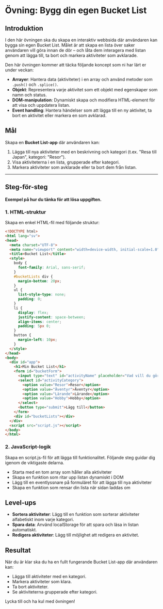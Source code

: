 # **Övning: Bygg din egen Bucket List**

## **Introduktion**
I den här övningen ska du skapa en interaktiv webbsida där användaren kan bygga sin egen Bucket List. Målet är att skapa en lista över saker användaren vill göra innan de dör – och låta dem interagera med listan genom att lägga till, ta bort och markera aktiviteter som avklarade.

Den här övningen kommer att täcka följande koncept som ni har lärt er under veckan:
- **Arrayer**: Hantera data (aktiviteter) i en array och använd metoder som `.push()` och `.splice()`.
- **Objekt**: Representera varje aktivitet som ett objekt med egenskaper som namn och status.
- **DOM-manipulation**: Dynamiskt skapa och modifiera HTML-element för att visa och uppdatera listan.
- **Event handling**: Hantera händelser som att lägga till en ny aktivitet, ta bort en aktivitet eller markera en som avklarad.

## **Mål**
Skapa en **Bucket List-app** där användaren kan:
1. Lägga till nya aktiviteter med en beskrivning och kategori (t.ex. "Resa till Japan", kategori: "Resor").
2. Visa aktiviteterna i en lista, grupperade efter kategori.
3. Markera aktiviteter som avklarade eller ta bort dem från listan.

---

## **Steg-för-steg**
#### Exempel på hur du tänka för att lösa uppgiften.
### **1. HTML-struktur**
Skapa en enkel HTML-fil med följande struktur:

```html
<!DOCTYPE html>
<html lang="sv">
<head>
  <meta charset="UTF-8">
  <meta name="viewport" content="width=device-width, initial-scale=1.0">
  <title>Bucket List</title>
  <style>
    body {
      font-family: Arial, sans-serif;
    }
    #bucketLists div {
      margin-bottom: 20px;
    }
    ul {
      list-style-type: none;
      padding: 0;
    }
    li {
      display: flex;
      justify-content: space-between;
      align-items: center;
      padding: 5px 0;
    }
    button {
      margin-left: 10px;
    }
  </style>
</head>
<body>
  <div id="app">
    <h1>Min Bucket List</h1>
    <form id="bucketForm">
      <input type="text" id="activityName" placeholder="Vad vill du göra?" required />
      <select id="activityCategory">
        <option value="Resor">Resor</option>
        <option value="Äventyr">Äventyr</option>
        <option value="Lärande">Lärande</option>
        <option value="Hobby">Hobby</option>
      </select>
      <button type="submit">Lägg till</button>
    </form>
    <div id="bucketLists"></div>
  </div>
  <script src="script.js"></script>
</body>
</html>
```

### **2. JavaScript-logik**
Skapa en script.js-fil för att lägga till funktionalitet. Följande steg guidar dig igenom de viktigaste delarna.

* Starta med en tom array som håller alla aktiviteter
* Skapa en funktion som ritar upp listan dynamiskt i DOM
* Lägg till en eventlyssnare på formuläret för att lägga till nya aktiviteter
* Skapa en funktion som rensar din lista när sidan laddas om


## **Level-ups**

* **Sortera aktiviteter**: Lägg till en funktion som sorterar aktiviteter alfabetiskt inom varje kategori.
* **Spara data**: Använd localStorage för att spara och läsa in listan automatiskt.
* **Redigera aktiviteter**: Lägg till möjlighet att redigera en aktivitet.


## **Resultat**
När du är klar ska du ha en fullt fungerande Bucket List-app där användaren kan:

* Lägga till aktiviteter med en kategori.
* Markera aktiviteter som klara.
* Ta bort aktiviteter.
* Se aktiviteterna grupperade efter kategori.
  
Lycka till och ha kul med övningen!
